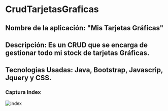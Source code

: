 # CrudTarjetasGraficas
## Nombre de la aplicación: "Mis Tarjetas Gráficas"
## Descripción: Es un CRUD que se encarga de gestionar todo mi stock de tarjetas Gráficas.
## Tecnologias Usadas: Java, Bootstrap, Javascrip, Jquery y CSS.

### Captura Index
![index](https://cloud.githubusercontent.com/assets/14920733/26760104/b835c424-4910-11e7-9b5c-f0fe35fb6b6a.png)
